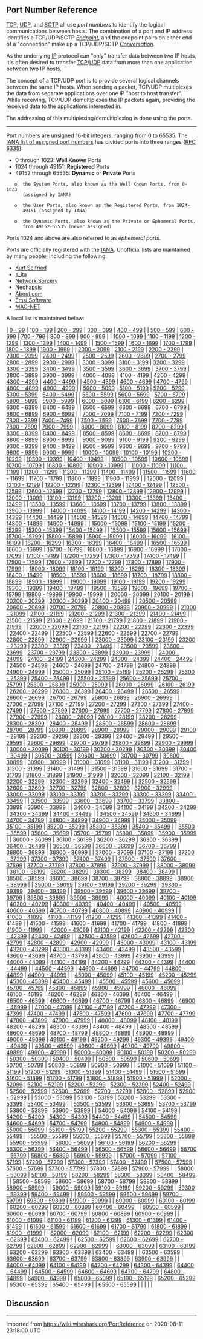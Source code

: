## Port Number Reference

[TCP](/TCP), [UDP](/UDP), and [SCTP](/SCTP) all use *port numbers* to identify the logical communications between hosts. The combination of a port and IP address identifies a TCP/UDP/SCTP *[Endpoint](/Endpoint)*, and the endpoint pairs on either end of a "connection" make up a TCP/UDP/SCTP *[Conversation](/Conversation)*.

As the underlying [IP](/Internet_Protocol) protocol can "only" transfer data between two IP hosts, it's often desired to transfer [TCP](/TCP)/[UDP](/UDP) data from more than one application between two IP hosts.

The concept of a TCP/UDP port is to provide several logical channels between the same IP hosts. When sending a packet, TCP/UDP multiplexes the data from separate applications over one IP "host to host transfer". While receiving, TCP/UDP demultiplexes the IP packets again, providing the received data to the applications interested in.

The addressing of this multiplexing/demultiplexing is done using the ports.

-----

Port numbers are unsigned 16-bit integers, ranging from 0 to 65535. The [IANA list of assigned port numbers](http://www.iana.org/assignments/port-numbers) has divided ports into three ranges ([RFC 6335](https://tools.ietf.org/html/rfc6335)):

* 0 through 1023: **Well Known** Ports
* 1024 through 49151: **Registered** Ports
* 49152 through 65535: **Dynamic** or **Private** Ports
  
```
   o  the System Ports, also known as the Well Known Ports, from 0-1023
      (assigned by IANA)

   o  the User Ports, also known as the Registered Ports, from 1024-
      49151 (assigned by IANA)

   o  the Dynamic Ports, also known as the Private or Ephemeral Ports,
      from 49152-65535 (never assigned)
```
  

Ports 1024 and above are also referred to as *ephemeral ports*.

Ports are officially registered with the [IANA](/IANA). Unofficial lists are maintained by many people, including the following:

* [Kurt Seifried](http://www.seifried.org/security/ports/)
* [s\_ita](http://www.bekkoame.ne.jp/~s_ita/port/port1-99.html)
* [Network Sorcery](http://www.networksorcery.com/enp/protocol/ip/ports00000.htm)
* [Neohapsis](http://www.neohapsis.com/neolabs/neo-ports/)
* [About.com](http://compnetworking.about.com/library/ports/blports_glossary.htm)
* [Emsi Software](http://www.emsisoft.com/en/kb/portlist/)
* [MAC-NET](http://www.mac-net.com/default.asp/P/534080/S/4)

A local list is maintained below:

| [0 - 99](/PortReference/Ports0to99)               | [100 - 199](/PortReference/Ports100to199)         | [200 - 299](/PortReference/Ports200to299)         | [300 - 399](/PortReference/Ports300to399)         | [400 - 499](/PortReference/Ports400to499)         |
| [500 - 599](/PortReference/Ports500to599)         | [600 - 699](/PortReference/Ports600to699)         | [700 - 799](/PortReference/Ports700to799)         | [800 - 899](/PortReference/Ports800to899)         | [900 - 999](/PortReference/Ports900to999)         |
| [1000 - 1099](/PortReference/Ports1000to1099)     | [1100 - 1199](/PortReference/Ports1100to1199)     | [1200 - 1299](/PortReference/Ports1200to1299)     | [1300 - 1399](/PortReference/Ports1300to1399)     | [1400 - 1499](/PortReference/Ports1400to1499)     |
| [1500 - 1599](/PortReference/Ports1500to1599)     | [1600 - 1699](/PortReference/Ports1600to1699)     | [1700 - 1799](/PortReference/Ports1700to1799)     | [1800 - 1899](/PortReference/Ports1800to1899)     | [1900 - 1999](/PortReference/Ports1900to1999)     |
| [2000 - 2099](/PortReference/Ports2000to2099)     | [2100 - 2199](/PortReference/Ports2100to2199)     | [2200 - 2299](/PortReference/Ports2200to2299)     | [2300 - 2399](/PortReference/Ports2300to2399)     | [2400 - 2499](/PortReference/Ports2400to2499)     |
| [2500 - 2599](/PortReference/Ports2500to2599)     | [2600 - 2699](/PortReference/Ports2600to2699)     | [2700 - 2799](/PortReference/Ports2700to2799)     | [2800 - 2899](/PortReference/Ports2800to2899)     | [2900 - 2999](/PortReference/Ports2900to2999)     |
| [3000 - 3099](/PortReference/Ports3000to3099)     | [3100 - 3199](/PortReference/Ports3100to3199)     | [3200 - 3299](/PortReference/Ports3200to3299)     | [3300 - 3399](/PortReference/Ports3300to3399)     | [3400 - 3499](/PortReference/Ports3400to3499)     |
| [3500 - 3599](/PortReference/Ports3500to3599)     | [3600 - 3699](/PortReference/Ports3600to3699)     | [3700 - 3799](/PortReference/Ports3700to3799)     | [3800 - 3899](/PortReference/Ports3800to3899)     | [3900 - 3999](/PortReference/Ports3900to3999)     |
| [4000 - 4099](/PortReference/Ports4000to4099)     | [4100 - 4199](/PortReference/Ports4100to4199)     | [4200 - 4299](/PortReference/Ports4200to4299)     | [4300 - 4399](/PortReference/Ports4300to4399)     | [4400 - 4499](/PortReference/Ports4400to4499)     |
| [4500 - 4599](/PortReference/Ports4500to4599)     | [4600 - 4699](/PortReference/Ports4600to4699)     | [4700 - 4799](/PortReference/Ports4700to4799)     | [4800 - 4899](/PortReference/Ports4800to4899)     | [4900 - 4999](/PortReference/Ports4900to4999)     |
| [5000 - 5099](/PortReference/Ports5000to5099)     | [5100 - 5199](/PortReference/Ports5100to5199)     | [5200 - 5299](/PortReference/Ports5200to5299)     | [5300 - 5399](/PortReference/Ports5300to5399)     | [5400 - 5499](/PortReference/Ports5400to5499)     |
| [5500 - 5599](/PortReference/Ports5500to5599)     | [5600 - 5699](/PortReference/Ports5600to5699)     | [5700 - 5799](/PortReference/Ports5700to5799)     | [5800 - 5899](/PortReference/Ports5800to5899)     | [5900 - 5999](/PortReference/Ports5900to5999)     |
| [6000 - 6099](/PortReference/Ports6000to6099)     | [6100 - 6199](/PortReference/Ports6100to6199)     | [6200 - 6299](/PortReference/Ports6200to6299)     | [6300 - 6399](/PortReference/Ports6300to6399)     | [6400 - 6499](/PortReference/Ports6400to6499)     |
| [6500 - 6599](/PortReference/Ports6500to6599)     | [6600 - 6699](/PortReference/Ports6600to6699)     | [6700 - 6799](/PortReference/Ports6700to6799)     | [6800 - 6899](/PortReference/Ports6800to6899)     | [6900 - 6999](/PortReference/Ports6900to6999)     |
| [7000 - 7099](/PortReference/Ports7000to7099)     | [7100 - 7199](/PortReference/Ports7100to7199)     | [7200 - 7299](/PortReference/Ports7200to7299)     | [7300 - 7399](/PortReference/Ports7300to7399)     | [7400 - 7499](/PortReference/Ports7400to7499)     |
| [7500 - 7599](/PortReference/Ports7500to7599)     | [7600 - 7699](/PortReference/Ports7600to7699)     | [7700 - 7799](/PortReference/Ports7700to7799)     | [7800 - 7899](/PortReference/Ports7800to7899)     | [7900 - 7999](/PortReference/Ports7900to7999)     |
| [8000 - 8099](/PortReference/Ports8000to8099)     | [8100 - 8199](/PortReference/Ports8100to8199)     | [8200 - 8299](/PortReference/Ports8200to8299)     | [8300 - 8399](/PortReference/Ports8300to8399)     | [8400 - 8499](/PortReference/Ports8400to8499)     |
| [8500 - 8599](/PortReference/Ports8500to8599)     | [8600 - 8699](/PortReference/Ports8600to8699)     | [8700 - 8799](/PortReference/Ports8700to8799)     | [8800 - 8899](/PortReference/Ports8800to8899)     | [8900 - 8999](/PortReference/Ports8900to8999)     |
| [9000 - 9099](/PortReference/Ports9000to9099)     | [9100 - 9199](/PortReference/Ports9100to9199)     | [9200 - 9299](/PortReference/Ports9200to9299)     | [9300 - 9399](/PortReference/Ports9300to9399)     | [9400 - 9499](/PortReference/Ports9400to9499)     |
| [9500 - 9599](/PortReference/Ports9500to9599)     | [9600 - 9699](/PortReference/Ports9600to9699)     | [9700 - 9799](/PortReference/Ports9700to9799)     | [9800 - 9899](/PortReference/Ports9800to9899)     | [9900 - 9999](/PortReference/Ports9900to9999)     |
| [10000 - 10099](/PortReference/Ports10000to10099) | [10100 - 10199](/PortReference/Ports10100to10199) | [10200 - 10299](/PortReference/Ports10200to10299) | [10300 - 10399](/PortReference/Ports10300to10399) | [10400 - 10499](/PortReference/Ports10400to10499) |
| [10500 - 10599](/PortReference/Ports10500to10599) | [10600 - 10699](/PortReference/Ports10600to10699) | [10700 - 10799](/PortReference/Ports10700to10799) | [10800 - 10899](/PortReference/Ports10800to10899) | [10900 - 10999](/PortReference/Ports10900to10999) |
| [11000 - 11099](/PortReference/Ports11000to11099) | [11100 - 11199](/PortReference/Ports11100to11199) | [11200 - 11299](/PortReference/Ports11200to11299) | [11300 - 11399](/PortReference/Ports11300to11399) | [11400 - 11499](/PortReference/Ports11400to11499) |
| [11500 - 11599](/PortReference/Ports11500to11599) | [11600 - 11699](/PortReference/Ports11600to11699) | [11700 - 11799](/PortReference/Ports11700to11799) | [11800 - 11899](/PortReference/Ports11800to11899) | [11900 - 11999](/PortReference/Ports11900to11999) |
| [12000 - 12099](/PortReference/Ports12000to12099) | [12100 - 12199](/PortReference/Ports12100to12199) | [12200 - 12299](/PortReference/Ports12200to12299) | [12300 - 12399](/PortReference/Ports12300to12399) | [12400 - 12499](/PortReference/Ports12400to12499) |
| [12500 - 12599](/PortReference/Ports12500to12599) | [12600 - 12699](/PortReference/Ports12600to12699) | [12700 - 12799](/PortReference/Ports12700to12799) | [12800 - 12899](/PortReference/Ports12800to12899) | [12900 - 12999](/PortReference/Ports12900to12999) |
| [13000 - 13099](/PortReference/Ports13000to13099) | [13100 - 13199](/PortReference/Ports13100to13199) | [13200 - 13299](/PortReference/Ports13200to13299) | [13300 - 13399](/PortReference/Ports13300to13399) | [13400 - 13499](/PortReference/Ports13400to13499) |
| [13500 - 13599](/PortReference/Ports13500to13599) | [13600 - 13699](/PortReference/Ports13600to13699) | [13700 - 13799](/PortReference/Ports13700to13799) | [13800 - 13899](/PortReference/Ports13800to13899) | [13900 - 13999](/PortReference/Ports13900to13999) |
| [14000 - 14099](/PortReference/Ports14000to14099) | [14100 - 14199](/PortReference/Ports14100to14199) | [14200 - 14299](/PortReference/Ports14200to14299) | [14300 - 14399](/PortReference/Ports14300to14399) | [14400 - 14499](/PortReference/Ports14400to14499) |
| [14500 - 14599](/PortReference/Ports14500to14599) | [14600 - 14699](/PortReference/Ports14600to14699) | [14700 - 14799](/PortReference/Ports14700to14799) | [14800 - 14899](/PortReference/Ports14800to14899) | [14900 - 14999](/PortReference/Ports14900to14999) |
| [15000 - 15099](/PortReference/Ports15000to15099) | [15100 - 15199](/PortReference/Ports15100to15199) | [15200 - 15299](/PortReference/Ports15200to15299) | [15300 - 15399](/PortReference/Ports15300to15399) | [15400 - 15499](/PortReference/Ports15400to15499) |
| [15500 - 15599](/PortReference/Ports15500to15599) | [15600 - 15699](/PortReference/Ports15600to15699) | [15700 - 15799](/PortReference/Ports15700to15799) | [15800 - 15899](/PortReference/Ports15800to15899) | [15900 - 15999](/PortReference/Ports15900to15999) |
| [16000 - 16099](/PortReference/Ports16000to16099) | [16100 - 16199](/PortReference/Ports16100to16199) | [16200 - 16299](/PortReference/Ports16200to16299) | [16300 - 16399](/PortReference/Ports16300to16399) | [16400 - 16499](/PortReference/Ports16400to16499) |
| [16500 - 16599](/PortReference/Ports16500to16599) | [16600 - 16699](/PortReference/Ports16600to16699) | [16700 - 16799](/PortReference/Ports16700to16799) | [16800 - 16899](/PortReference/Ports16800to16899) | [16900 - 16999](/PortReference/Ports16900to16999) |
| [17000 - 17099](/PortReference/Ports17000to17099) | [17100 - 17199](/PortReference/Ports17100to17199) | [17200 - 17299](/PortReference/Ports17200to17299) | [17300 - 17399](/PortReference/Ports17300to17399) | [17400 - 17499](/PortReference/Ports17400to17499) |
| [17500 - 17599](/PortReference/Ports17500to17599) | [17600 - 17699](/PortReference/Ports17600to17699) | [17700 - 17799](/PortReference/Ports17700to17799) | [17800 - 17899](/PortReference/Ports17800to17899) | [17900 - 17999](/PortReference/Ports17900to17999) |
| [18000 - 18099](/PortReference/Ports18000to18099) | [18100 - 18199](/PortReference/Ports18100to18199) | [18200 - 18299](/PortReference/Ports18200to18299) | [18300 - 18399](/PortReference/Ports18300to18399) | [18400 - 18499](/PortReference/Ports18400to18499) |
| [18500 - 18599](/PortReference/Ports18500to18599) | [18600 - 18699](/PortReference/Ports18600to18699) | [18700 - 18799](/PortReference/Ports18700to18799) | [18800 - 18899](/PortReference/Ports18800to18899) | [18900 - 18999](/PortReference/Ports18900to18999) |
| [19000 - 19099](/PortReference/Ports19000to19099) | [19100 - 19199](/PortReference/Ports19100to19199) | [19200 - 19299](/PortReference/Ports19200to19299) | [19300 - 19399](/PortReference/Ports19300to19399) | [19400 - 19499](/PortReference/Ports19400to19499) |
| [19500 - 19599](/PortReference/Ports19500to19599) | [19600 - 19699](/PortReference/Ports19600to19699) | [19700 - 19799](/PortReference/Ports19700to19799) | [19800 - 19899](/PortReference/Ports19800to19899) | [19900 - 19999](/PortReference/Ports19900to19999) |
| [20000 - 20099](/PortReference/Ports20000to20099) | [20100 - 20199](/PortReference/Ports20100to20199) | [20200 - 20299](/PortReference/Ports20200to20299) | [20300 - 20399](/PortReference/Ports20300to20399) | [20400 - 20499](/PortReference/Ports20400to20499) |
| [20500 - 20599](/PortReference/Ports20500to20599) | [20600 - 20699](/PortReference/Ports20600to20699) | [20700 - 20799](/PortReference/Ports20700to20799) | [20800 - 20899](/PortReference/Ports20800to20899) | [20900 - 20999](/PortReference/Ports20900to20999) |
| [21000 - 21099](/PortReference/Ports21000to21099) | [21100 - 21199](/PortReference/Ports21100to21199) | [21200 - 21299](/PortReference/Ports21200to21299) | [21300 - 21399](/PortReference/Ports21300to21399) | [21400 - 21499](/PortReference/Ports21400to21499) |
| [21500 - 21599](/PortReference/Ports21500to21599) | [21600 - 21699](/PortReference/Ports21600to21699) | [21700 - 21799](/PortReference/Ports21700to21799) | [21800 - 21899](/PortReference/Ports21800to21899) | [21900 - 21999](/PortReference/Ports21900to21999) |
| [22000 - 22099](/PortReference/Ports22000to22099) | [22100 - 22199](/PortReference/Ports22100to22199) | [22200 - 22299](/PortReference/Ports22200to22299) | [22300 - 22399](/PortReference/Ports22300to22399) | [22400 - 22499](/PortReference/Ports22400to22499) |
| [22500 - 22599](/PortReference/Ports22500to22599) | [22600 - 22699](/PortReference/Ports22600to22699) | [22700 - 22799](/PortReference/Ports22700to22799) | [22800 - 22899](/PortReference/Ports22800to22899) | [22900 - 22999](/PortReference/Ports22900to22999) |
| [23000 - 23099](/PortReference/Ports23000to23099) | [23100 - 23199](/PortReference/Ports23100to23199) | [23200 - 23299](/PortReference/Ports23200to23299) | [23300 - 23399](/PortReference/Ports23300to23399) | [23400 - 23499](/PortReference/Ports23400to23499) |
| [23500 - 23599](/PortReference/Ports23500to23599) | [23600 - 23699](/PortReference/Ports23600to23699) | [23700 - 23799](/PortReference/Ports23700to23799) | [23800 - 23899](/PortReference/Ports23800to23899) | [23900 - 23999](/PortReference/Ports23900to23999) |
| [24000 - 24099](/PortReference/Ports24000to24099) | [24100 - 24199](/PortReference/Ports24100to24199) | [24200 - 24299](/PortReference/Ports24200to24299) | [24300 - 24399](/PortReference/Ports24300to24399) | [24400 - 24499](/PortReference/Ports24400to24499) |
| [24500 - 24599](/PortReference/Ports24500to24599) | [24600 - 24699](/PortReference/Ports24600to24699) | [24700 - 24799](/PortReference/Ports24700to24799) | [24800 - 24899](/PortReference/Ports24800to24899) | [24900 - 24999](/PortReference/Ports24900to24999) |
| [25000 - 25099](/PortReference/Ports25000to25099) | [25100 - 25199](/PortReference/Ports25100to25199) | [25200 - 25299](/PortReference/Ports25200to25299) | [25300 - 25399](/PortReference/Ports25300to25399) | [25400 - 25499](/PortReference/Ports25400to25499) |
| [25500 - 25599](/PortReference/Ports25500to25599) | [25600 - 25699](/PortReference/Ports25600to25699) | [25700 - 25799](/PortReference/Ports25700to25799) | [25800 - 25899](/PortReference/Ports25800to25899) | [25900 - 25999](/PortReference/Ports25900to25999) |
| [26000 - 26099](/PortReference/Ports26000to26099) | [26100 - 26199](/PortReference/Ports26100to26199) | [26200 - 26299](/PortReference/Ports26200to26299) | [26300 - 26399](/PortReference/Ports26300to26399) | [26400 - 26499](/PortReference/Ports26400to26499) |
| [26500 - 26599](/PortReference/Ports26500to26599) | [26600 - 26699](/PortReference/Ports26600to26699) | [26700 - 26799](/PortReference/Ports26700to26799) | [26800 - 26899](/PortReference/Ports26800to26899) | [26900 - 26999](/PortReference/Ports26900to26999) |
| [27000 - 27099](/PortReference/Ports27000to27099) | [27100 - 27199](/PortReference/Ports27100to27199) | [27200 - 27299](/PortReference/Ports27200to27299) | [27300 - 27399](/PortReference/Ports27300to27399) | [27400 - 27499](/PortReference/Ports27400to27499) |
| [27500 - 27599](/PortReference/Ports27500to27599) | [27600 - 27699](/PortReference/Ports27600to27699) | [27700 - 27799](/PortReference/Ports27700to27799) | [27800 - 27899](/PortReference/Ports27800to27899) | [27900 - 27999](/PortReference/Ports27900to27999) |
| [28000 - 28099](/PortReference/Ports28000to28099) | [28100 - 28199](/PortReference/Ports28100to28199) | [28200 - 28299](/PortReference/Ports28200to28299) | [28300 - 28399](/PortReference/Ports28300to28399) | [28400 - 28499](/PortReference/Ports28400to28499) |
| [28500 - 28599](/PortReference/Ports28500to28599) | [28600 - 28699](/PortReference/Ports28600to28699) | [28700 - 28799](/PortReference/Ports28700to28799) | [28800 - 28899](/PortReference/Ports28800to28899) | [28900 - 28999](/PortReference/Ports28900to28999) |
| [29000 - 29099](/PortReference/Ports29000to29099) | [29100 - 29199](/PortReference/Ports29100to29199) | [29200 - 29299](/PortReference/Ports29200to29299) | [29300 - 29399](/PortReference/Ports29300to29399) | [29400 - 29499](/PortReference/Ports29400to29499) |
| [29500 - 29599](/PortReference/Ports29500to29599) | [29600 - 29699](/PortReference/Ports29600to29699) | [29700 - 29799](/PortReference/Ports29700to29799) | [29800 - 29899](/PortReference/Ports29800to29899) | [29900 - 29999](/PortReference/Ports29900to29999) |
| [30000 - 30099](/PortReference/Ports30000to30099) | [30100 - 30199](/PortReference/Ports30100to30199) | [30200 - 30299](/PortReference/Ports30200to30299) | [30300 - 30399](/PortReference/Ports30300to30399) | [30400 - 30499](/PortReference/Ports30400to30499) |
| [30500 - 30599](/PortReference/Ports30500to30599) | [30600 - 30699](/PortReference/Ports30600to30699) | [30700 - 30799](/PortReference/Ports30700to30799) | [30800 - 30899](/PortReference/Ports30800to30899) | [30900 - 30999](/PortReference/Ports30900to30999) |
| [31000 - 31099](/PortReference/Ports31000to31099) | [31100 - 31199](/PortReference/Ports31100to31199) | [31200 - 31299](/PortReference/Ports31200to31299) | [31300 - 31399](/PortReference/Ports31300to31399) | [31400 - 31499](/PortReference/Ports31400to31499) |
| [31500 - 31599](/PortReference/Ports31500to31599) | [31600 - 31699](/PortReference/Ports31600to31699) | [31700 - 31799](/PortReference/Ports31700to31799) | [31800 - 31899](/PortReference/Ports31800to31899) | [31900 - 31999](/PortReference/Ports31900to31999) |
| [32000 - 32099](/PortReference/Ports32000to32099) | [32100 - 32199](/PortReference/Ports32100to32199) | [32200 - 32299](/PortReference/Ports32200to32299) | [32300 - 32399](/PortReference/Ports32300to32399) | [32400 - 32499](/PortReference/Ports32400to32499) |
| [32500 - 32599](/PortReference/Ports32500to32599) | [32600 - 32699](/PortReference/Ports32600to32699) | [32700 - 32799](/PortReference/Ports32700to32799) | [32800 - 32899](/PortReference/Ports32800to32899) | [32900 - 32999](/PortReference/Ports32900to32999) |
| [33000 - 33099](/PortReference/Ports33000to33099) | [33100 - 33199](/PortReference/Ports33100to33199) | [33200 - 33299](/PortReference/Ports33200to33299) | [33300 - 33399](/PortReference/Ports33300to33399) | [33400 - 33499](/PortReference/Ports33400to33499) |
| [33500 - 33599](/PortReference/Ports33500to33599) | [33600 - 33699](/PortReference/Ports33600to33699) | [33700 - 33799](/PortReference/Ports33700to33799) | [33800 - 33899](/PortReference/Ports33800to33899) | [33900 - 33999](/PortReference/Ports33900to33999) |
| [34000 - 34099](/PortReference/Ports34000to34099) | [34100 - 34199](/PortReference/Ports34100to34199) | [34200 - 34299](/PortReference/Ports34200to34299) | [34300 - 34399](/PortReference/Ports34300to34399) | [34400 - 34499](/PortReference/Ports34400to34499) |
| [34500 - 34599](/PortReference/Ports34500to34599) | [34600 - 34699](/PortReference/Ports34600to34699) | [34700 - 34799](/PortReference/Ports34700to34799) | [34800 - 34899](/PortReference/Ports34800to34899) | [34900 - 34999](/PortReference/Ports34900to34999) |
| [35000 - 35099](/PortReference/Ports35000to35099) | [35100 - 35199](/PortReference/Ports35100to35199) | [35200 - 35299](/PortReference/Ports35200to35299) | [35300 - 35399](/PortReference/Ports35300to35399) | [35400 - 35499](/PortReference/Ports35400to35499) |
| [35500 - 35599](/PortReference/Ports35500to35599) | [35600 - 35699](/PortReference/Ports35600to35699) | [35700 - 35799](/PortReference/Ports35700to35799) | [35800 - 35899](/PortReference/Ports35800to35899) | [35900 - 35999](/PortReference/Ports35900to35999) |
| [36000 - 36099](/PortReference/Ports36000to36099) | [36100 - 36199](/PortReference/Ports36100to36199) | [36200 - 36299](/PortReference/Ports36200to36299) | [36300 - 36399](/PortReference/Ports36300to36399) | [36400 - 36499](/PortReference/Ports36400to36499) |
| [36500 - 36599](/PortReference/Ports36500to36599) | [36600 - 36699](/PortReference/Ports36600to36699) | [36700 - 36799](/PortReference/Ports36700to36799) | [36800 - 36899](/PortReference/Ports36800to36899) | [36900 - 36999](/PortReference/Ports36900to36999) |
| [37000 - 37099](/PortReference/Ports37000to37099) | [37100 - 37199](/PortReference/Ports37100to37199) | [37200 - 37299](/PortReference/Ports37200to37299) | [37300 - 37399](/PortReference/Ports37300to37399) | [37400 - 37499](/PortReference/Ports37400to37499) |
| [37500 - 37599](/PortReference/Ports37500to37599) | [37600 - 37699](/PortReference/Ports37600to37699) | [37700 - 37799](/PortReference/Ports37700to37799) | [37800 - 37899](/PortReference/Ports37800to37899) | [37900 - 37999](/PortReference/Ports37900to37999) |
| [38000 - 38099](/PortReference/Ports38000to38099) | [38100 - 38199](/PortReference/Ports38100to38199) | [38200 - 38299](/PortReference/Ports38200to38299) | [38300 - 38399](/PortReference/Ports38300to38399) | [38400 - 38499](/PortReference/Ports38400to38499) |
| [38500 - 38599](/PortReference/Ports38500to38599) | [38600 - 38699](/PortReference/Ports38600to38699) | [38700 - 38799](/PortReference/Ports38700to38799) | [38800 - 38899](/PortReference/Ports38800to38899) | [38900 - 38999](/PortReference/Ports38900to38999) |
| [39000 - 39099](/PortReference/Ports39000to39099) | [39100 - 39199](/PortReference/Ports39100to39199) | [39200 - 39299](/PortReference/Ports39200to39299) | [39300 - 39399](/PortReference/Ports39300to39399) | [39400 - 39499](/PortReference/Ports39400to39499) |
| [39500 - 39599](/PortReference/Ports39500to39599) | [39600 - 39699](/PortReference/Ports39600to39699) | [39700 - 39799](/PortReference/Ports39700to39799) | [39800 - 39899](/PortReference/Ports39800to39899) | [39900 - 39999](/PortReference/Ports39900to39999) |
| [40000 - 40099](/PortReference/Ports40000to40099) | [40100 - 40199](/PortReference/Ports40100to40199) | [40200 - 40299](/PortReference/Ports40200to40299) | [40300 - 40399](/PortReference/Ports40300to40399) | [40400 - 40499](/PortReference/Ports40400to40499) |
| [40500 - 40599](/PortReference/Ports40500to40599) | [40600 - 40699](/PortReference/Ports40600to40699) | [40700 - 40799](/PortReference/Ports40700to40799) | [40800 - 40899](/PortReference/Ports40800to40899) | [40900 - 40999](/PortReference/Ports40900to40999) |
| [41000 - 41099](/PortReference/Ports41000to41099) | [41100 - 41199](/PortReference/Ports41100to41199) | [41200 - 41299](/PortReference/Ports41200to41299) | [41300 - 41399](/PortReference/Ports41300to41399) | [41400 - 41499](/PortReference/Ports41400to41499) |
| [41500 - 41599](/PortReference/Ports41500to41599) | [41600 - 41699](/PortReference/Ports41600to41699) | [41700 - 41799](/PortReference/Ports41700to41799) | [41800 - 41899](/PortReference/Ports41800to41899) | [41900 - 41999](/PortReference/Ports41900to41999) |
| [42000 - 42099](/PortReference/Ports42000to42099) | [42100 - 42199](/PortReference/Ports42100to42199) | [42200 - 42299](/PortReference/Ports42200to42299) | [42300 - 42399](/PortReference/Ports42300to42399) | [42400 - 42499](/PortReference/Ports42400to42499) |
| [42500 - 42599](/PortReference/Ports42500to42599) | [42600 - 42699](/PortReference/Ports42600to42699) | [42700 - 42799](/PortReference/Ports42700to42799) | [42800 - 42899](/PortReference/Ports42800to42899) | [42900 - 42999](/PortReference/Ports42900to42999) |
| [43000 - 43099](/PortReference/Ports43000to43099) | [43100 - 43199](/PortReference/Ports43100to43199) | [43200 - 43299](/PortReference/Ports43200to43299) | [43300 - 43399](/PortReference/Ports43300to43399) | [43400 - 43499](/PortReference/Ports43400to43499) |
| [43500 - 43599](/PortReference/Ports43500to43599) | [43600 - 43699](/PortReference/Ports43600to43699) | [43700 - 43799](/PortReference/Ports43700to43799) | [43800 - 43899](/PortReference/Ports43800to43899) | [43900 - 43999](/PortReference/Ports43900to43999) |
| [44000 - 44099](/PortReference/Ports44000to44099) | [44100 - 44199](/PortReference/Ports44100to44199) | [44200 - 44299](/PortReference/Ports44200to44299) | [44300 - 44399](/PortReference/Ports44300to44399) | [44400 - 44499](/PortReference/Ports44400to44499) |
| [44500 - 44599](/PortReference/Ports44500to44599) | [44600 - 44699](/PortReference/Ports44600to44699) | [44700 - 44799](/PortReference/Ports44700to44799) | [44800 - 44899](/PortReference/Ports44800to44899) | [44900 - 44999](/PortReference/Ports44900to44999) |
| [45000 - 45099](/PortReference/Ports45000to45099) | [45100 - 45199](/PortReference/Ports45100to45199) | [45200 - 45299](/PortReference/Ports45200to45299) | [45300 - 45399](/PortReference/Ports45300to45399) | [45400 - 45499](/PortReference/Ports45400to45499) |
| [45500 - 45599](/PortReference/Ports45500to45599) | [45600 - 45699](/PortReference/Ports45600to45699) | [45700 - 45799](/PortReference/Ports45700to45799) | [45800 - 45899](/PortReference/Ports45800to45899) | [45900 - 45999](/PortReference/Ports45900to45999) |
| [46000 - 46099](/PortReference/Ports46000to46099) | [46100 - 46199](/PortReference/Ports46100to46199) | [46200 - 46299](/PortReference/Ports46200to46299) | [46300 - 46399](/PortReference/Ports46300to46399) | [46400 - 46499](/PortReference/Ports46400to46499) |
| [46500 - 46599](/PortReference/Ports46500to46599) | [46600 - 46699](/PortReference/Ports46600to46699) | [46700 - 46799](/PortReference/Ports46700to46799) | [46800 - 46899](/PortReference/Ports46800to46899) | [46900 - 46999](/PortReference/Ports46900to46999) |
| [47000 - 47099](/PortReference/Ports47000to47099) | [47100 - 47199](/PortReference/Ports47100to47199) | [47200 - 47299](/PortReference/Ports47200to47299) | [47300 - 47399](/PortReference/Ports47300to47399) | [47400 - 47499](/PortReference/Ports47400to47499) |
| [47500 - 47599](/PortReference/Ports47500to47599) | [47600 - 47699](/PortReference/Ports47600to47699) | [47700 - 47799](/PortReference/Ports47700to47799) | [47800 - 47899](/PortReference/Ports47800to47899) | [47900 - 47999](/PortReference/Ports47900to47999) |
| [48000 - 48099](/PortReference/Ports48000to48099) | [48100 - 48199](/PortReference/Ports48100to48199) | [48200 - 48299](/PortReference/Ports48200to48299) | [48300 - 48399](/PortReference/Ports48300to48399) | [48400 - 48499](/PortReference/Ports48400to48499) |
| [48500 - 48599](/PortReference/Ports48500to48599) | [48600 - 48699](/PortReference/Ports48600to48699) | [48700 - 48799](/PortReference/Ports48700to48799) | [48800 - 48899](/PortReference/Ports48800to48899) | [48900 - 48999](/PortReference/Ports48900to48999) |
| [49000 - 49099](/PortReference/Ports49000to49099) | [49100 - 49199](/PortReference/Ports49100to49199) | [49200 - 49299](/PortReference/Ports49200to49299) | [49300 - 49399](/PortReference/Ports49300to49399) | [49400 - 49499](/PortReference/Ports49400to49499) |
| [49500 - 49599](/PortReference/Ports49500to49599) | [49600 - 49699](/PortReference/Ports49600to49699) | [49700 - 49799](/PortReference/Ports49700to49799) | [49800 - 49899](/PortReference/Ports49800to49899) | [49900 - 49999](/PortReference/Ports49900to49999) |
| [50000 - 50099](/PortReference/Ports50000to50099) | [50100 - 50199](/PortReference/Ports50100to50199) | [50200 - 50299](/PortReference/Ports50200to50299) | [50300 - 50399](/PortReference/Ports50300to50399) | [50400 - 50499](/PortReference/Ports50400to50499) |
| [50500 - 50599](/PortReference/Ports50500to50599) | [50600 - 50699](/PortReference/Ports50600to50699) | [50700 - 50799](/PortReference/Ports50700to50799) | [50800 - 50899](/PortReference/Ports50800to50899) | [50900 - 50999](/PortReference/Ports50900to50999) |
| [51000 - 51099](/PortReference/Ports51000to51099) | [51100 - 51199](/PortReference/Ports51100to51199) | [51200 - 51299](/PortReference/Ports51200to51299) | [51300 - 51399](/PortReference/Ports51300to51399) | [51400 - 51499](/PortReference/Ports51400to51499) |
| [51500 - 51599](/PortReference/Ports51500to51599) | [51600 - 51699](/PortReference/Ports51600to51699) | [51700 - 51799](/PortReference/Ports51700to51799) | [51800 - 51899](/PortReference/Ports51800to51899) | [51900 - 51999](/PortReference/Ports51900to51999) |
| [52000 - 52099](/PortReference/Ports52000to52099) | [52100 - 52199](/PortReference/Ports52100to52199) | [52200 - 52299](/PortReference/Ports52200to52299) | [52300 - 52399](/PortReference/Ports52300to52399) | [52400 - 52499](/PortReference/Ports52400to52499) |
| [52500 - 52599](/PortReference/Ports52500to52599) | [52600 - 52699](/PortReference/Ports52600to52699) | [52700 - 52799](/PortReference/Ports52700to52799) | [52800 - 52899](/PortReference/Ports52800to52899) | [52900 - 52999](/PortReference/Ports52900to52999) |
| [53000 - 53099](/PortReference/Ports53000to53099) | [53100 - 53199](/PortReference/Ports53100to53199) | [53200 - 53299](/PortReference/Ports53200to53299) | [53300 - 53399](/PortReference/Ports53300to53399) | [53400 - 53499](/PortReference/Ports53400to53499) |
| [53500 - 53599](/PortReference/Ports53500to53599) | [53600 - 53699](/PortReference/Ports53600to53699) | [53700 - 53799](/PortReference/Ports53700to53799) | [53800 - 53899](/PortReference/Ports53800to53899) | [53900 - 53999](/PortReference/Ports53900to53999) |
| [54000 - 54099](/PortReference/Ports54000to54099) | [54100 - 54199](/PortReference/Ports54100to54199) | [54200 - 54299](/PortReference/Ports54200to54299) | [54300 - 54399](/PortReference/Ports54300to54399) | [54400 - 54499](/PortReference/Ports54400to54499) |
| [54500 - 54599](/PortReference/Ports54500to54599) | [54600 - 54699](/PortReference/Ports54600to54699) | [54700 - 54799](/PortReference/Ports54700to54799) | [54800 - 54899](/PortReference/Ports54800to54899) | [54900 - 54999](/PortReference/Ports54900to54999) |
| [55000 - 55099](/PortReference/Ports55000to55099) | [55100 - 55199](/PortReference/Ports55100to55199) | [55200 - 55299](/PortReference/Ports55200to55299) | [55300 - 55399](/PortReference/Ports55300to55399) | [55400 - 55499](/PortReference/Ports55400to55499) |
| [55500 - 55599](/PortReference/Ports55500to55599) | [55600 - 55699](/PortReference/Ports55600to55699) | [55700 - 55799](/PortReference/Ports55700to55799) | [55800 - 55899](/PortReference/Ports55800to55899) | [55900 - 55999](/PortReference/Ports55900to55999) |
| [56000 - 56099](/PortReference/Ports56000to56099) | [56100 - 56199](/PortReference/Ports56100to56199) | [56200 - 56299](/PortReference/Ports56200to56299) | [56300 - 56399](/PortReference/Ports56300to56399) | [56400 - 56499](/PortReference/Ports56400to56499) |
| [56500 - 56599](/PortReference/Ports56500to56599) | [56600 - 56699](/PortReference/Ports56600to56699) | [56700 - 56799](/PortReference/Ports56700to56799) | [56800 - 56899](/PortReference/Ports56800to56899) | [56900 - 56999](/PortReference/Ports56900to56999) |
| [57000 - 57099](/PortReference/Ports57000to57099) | [57100 - 57199](/PortReference/Ports57100to57199) | [57200 - 57299](/PortReference/Ports57200to57299) | [57300 - 57399](/PortReference/Ports57300to57399) | [57400 - 57499](/PortReference/Ports57400to57499) |
| [57500 - 57599](/PortReference/Ports57500to57599) | [57600 - 57699](/PortReference/Ports57600to57699) | [57700 - 57799](/PortReference/Ports57700to57799) | [57800 - 57899](/PortReference/Ports57800to57899) | [57900 - 57999](/PortReference/Ports57900to57999) |
| [58000 - 58099](/PortReference/Ports58000to58099) | [58100 - 58199](/PortReference/Ports58100to58199) | [58200 - 58299](/PortReference/Ports58200to58299) | [58300 - 58399](/PortReference/Ports58300to58399) | [58400 - 58499](/PortReference/Ports58400to58499) |
| [58500 - 58599](/PortReference/Ports58500to58599) | [58600 - 58699](/PortReference/Ports58600to58699) | [58700 - 58799](/PortReference/Ports58700to58799) | [58800 - 58899](/PortReference/Ports58800to58899) | [58900 - 58999](/PortReference/Ports58900to58999) |
| [59000 - 59099](/PortReference/Ports59000to59099) | [59100 - 59199](/PortReference/Ports59100to59199) | [59200 - 59299](/PortReference/Ports59200to59299) | [59300 - 59399](/PortReference/Ports59300to59399) | [59400 - 59499](/PortReference/Ports59400to59499) |
| [59500 - 59599](/PortReference/Ports59500to59599) | [59600 - 59699](/PortReference/Ports59600to59699) | [59700 - 59799](/PortReference/Ports59700to59799) | [59800 - 59899](/PortReference/Ports59800to59899) | [59900 - 59999](/PortReference/Ports59900to59999) |
| [60000 - 60099](/PortReference/Ports60000to60099) | [60100 - 60199](/PortReference/Ports60100to60199) | [60200 - 60299](/PortReference/Ports60200to60299) | [60300 - 60399](/PortReference/Ports60300to60399) | [60400 - 60499](/PortReference/Ports60400to60499) |
| [60500 - 60599](/PortReference/Ports60500to60599) | [60600 - 60699](/PortReference/Ports60600to60699) | [60700 - 60799](/PortReference/Ports60700to60799) | [60800 - 60899](/PortReference/Ports60800to60899) | [60900 - 60999](/PortReference/Ports60900to60999) |
| [61000 - 61099](/PortReference/Ports61000to61099) | [61100 - 61199](/PortReference/Ports61100to61199) | [61200 - 61299](/PortReference/Ports61200to61299) | [61300 - 61399](/PortReference/Ports61300to61399) | [61400 - 61499](/PortReference/Ports61400to61499) |
| [61500 - 61599](/PortReference/Ports61500to61599) | [61600 - 61699](/PortReference/Ports61600to61699) | [61700 - 61799](/PortReference/Ports61700to61799) | [61800 - 61899](/PortReference/Ports61800to61899) | [61900 - 61999](/PortReference/Ports61900to61999) |
| [62000 - 62099](/PortReference/Ports62000to62099) | [62100 - 62199](/PortReference/Ports62100to62199) | [62200 - 62299](/PortReference/Ports62200to62299) | [62300 - 62399](/PortReference/Ports62300to62399) | [62400 - 62499](/PortReference/Ports62400to62499) |
| [62500 - 62599](/PortReference/Ports62500to62599) | [62600 - 62699](/PortReference/Ports62600to62699) | [62700 - 62799](/PortReference/Ports62700to62799) | [62800 - 62899](/PortReference/Ports62800to62899) | [62900 - 62999](/PortReference/Ports62900to62999) |
| [63000 - 63099](/PortReference/Ports63000to63099) | [63100 - 63199](/PortReference/Ports63100to63199) | [63200 - 63299](/PortReference/Ports63200to63299) | [63300 - 63399](/PortReference/Ports63300to63399) | [63400 - 63499](/PortReference/Ports63400to63499) |
| [63500 - 63599](/PortReference/Ports63500to63599) | [63600 - 63699](/PortReference/Ports63600to63699) | [63700 - 63799](/PortReference/Ports63700to63799) | [63800 - 63899](/PortReference/Ports63800to63899) | [63900 - 63999](/PortReference/Ports63900to63999) |
| [64000 - 64099](/PortReference/Ports64000to64099) | [64100 - 64199](/PortReference/Ports64100to64199) | [64200 - 64299](/PortReference/Ports64200to64299) | [64300 - 64399](/PortReference/Ports64300to64399) | [64400 - 64499](/PortReference/Ports64400to64499) |
| [64500 - 64599](/PortReference/Ports64500to64599) | [64600 - 64699](/PortReference/Ports64600to64699) | [64700 - 64799](/PortReference/Ports64700to64799) | [64800 - 64899](/PortReference/Ports64800to64899) | [64900 - 64999](/PortReference/Ports64900to64999) |
| [65000 - 65099](/PortReference/Ports65000to65099) | [65100 - 65199](/PortReference/Ports65100to65199) | [65200 - 65299](/PortReference/Ports65200to65299) | [65300 - 65399](/PortReference/Ports65300to65399) | [65400 - 65499](/PortReference/Ports65400to65499) |
| [65500 - 65599](/PortReference/Ports65500to65599) |                                                   |                                                   |                                                   |                                                   |

## Discussion

---

Imported from https://wiki.wireshark.org/PortReference on 2020-08-11 23:18:00 UTC
